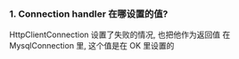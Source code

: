 ### 1. Connection handler 在哪设置的值?
HttpClientConnection 设置了失败的情况, 也把他作为返回值
在 MysqlConnection 里, 这个值是在 OK 里设置的